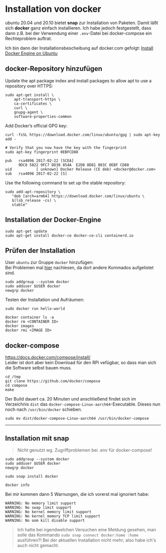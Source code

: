 # Installation von docker
ubuntu 20.04 und 20.10 bietet **snap** zur Installation von Paketen. Damit läßt sich **docker** ganz einfach installieren. Ich habe jedoch festgestellt, dass dann z.B. bei der Verwendung einer `.env`-Datei bei docker-compose ein Rechteproblem auftrat.

Ich bin dann der Installationsbescheibung auf docker.com gefolgt: [Install Docker Engine on Ubuntu](https://docs.docker.com/engine/install/ubuntu/)

## docker-Repository hinzufügen
Update the apt package index and install packages to allow apt to use a repository over HTTPS:
```
sudo apt-get install \
    apt-transport-https \
    ca-certificates \
    curl \
    gnupg-agent \
    software-properties-common
```

Add Docker’s official GPG key:
```
curl -fsSL https://download.docker.com/linux/ubuntu/gpg | sudo apt-key add -

# Verify that you now have the key with the fingerprint
sudo apt-key fingerprint 0EBFCD88

pub   rsa4096 2017-02-22 [SCEA]
      9DC8 5822 9FC7 DD38 854A  E2D8 8D81 803C 0EBF CD88
uid           [ unknown] Docker Release (CE deb) <docker@docker.com>
sub   rsa4096 2017-02-22 [S]
```

Use the following command to set up the stable repository:
```
sudo add-apt-repository \
   "deb [arch=arm64] https://download.docker.com/linux/ubuntu \
   $(lsb_release -cs) \
   stable"
```
## Installation der Docker-Engine

```
sudo apt-get update
sudo apt-get install docker-ce docker-ce-cli containerd.io
```

## Prüfen der Installation 
User `ubuntu` zur Gruppe `docker` hinzufügen:  
Bei Problemen mal [hier](https://docs.docker.com/engine/install/linux-postinstall/) nachlesen, da dort andere Kommados aufgelistet sind.  
```
sudo addgroup --system docker
sudo adduser $USER docker
newgrp docker
```

Testen der Installation und Aufräumen:
```
sudo docker run hello-world

docker container ls -a
docker rm <CONTAINER ID>
docker images
docker rmi <IMAGE ID>
```

## docker-compose
https://docs.docker.com/compose/install/  
Leider ist dort aber kein Download für den RPi vefügbar, so dass man sich die Software selbst bauen muss.

```
cd /tmp
git clone https://github.com/docker/compose
cd compose
make
```
Der Build dauert ca. 20 Minuten und anschließend findet sich im Verzeichnis `dist` das  `docker-compose-Linux-aarch64`-Executable. Dieses nun noch nach `/usr/bin/docker` schieben.
```
sudo mv dist/docker-compose-Linux-aarch64 /usr/bin/docker-compose
``` 

---

## Installation mit snap
> Nicht genutzt wg. Zugriffproblemen bei .env für docker-compose!

```
sudo addgroup --system docker
sudo adduser $USER docker
newgrp docker

sudo snap install docker

docker info
```
Bei mir kommen dann 5 Warnungen, die ich vorerst mal ignoriert habe:
```
WARNING: No memory limit support
WARNING: No swap limit support
WARNING: No kernel memory limit support
WARNING: No kernel memory TCP limit support
WARNING: No oom kill disable support
```

> Ich hatte bei irgendwelchen Versuchen eine Meldung gesehen, man solle das Kommando `sudo snap connect docker:home :home` ausführen?! Bei der aktuellen Installation nicht mehr; also habe ich's auch nicht gemacht.